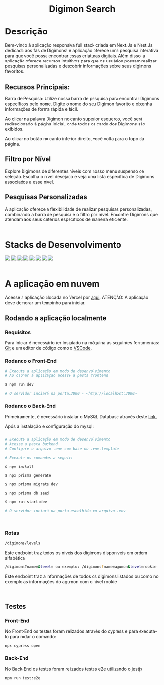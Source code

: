 <h1 align="center">Digimon Search</h1>

# Descrição
Bem-vindo à  aplicação responsiva full stack criada em Next.Js e Nest.Js dedicada aos fãs de Digimons! A aplicação oferece uma pesquisa interativa para que você possa encontrar essas criaturas digitais. Além disso, a aplicação oferece recursos intuitivos para que os usuários possam realizar pesquisas personalizadas e descobrir informações sobre seus digimons favoritos.

## Recursos Principais:
Barra de Pesquisa:
Utilize nossa barra de pesquisa para encontrar Digimons específicos pelo nome. Digite o nome do seu Digimon favorito e obtenha informações de forma rápida e fácil.

Ao clicar na palavra Digimon no canto superior esquerdo, você será redirecionado à página inicial, onde todos os cards dos Digimons são exibidos.

Ao clicar no botão no canto inferior direito, você volta para o topo da página.

## Filtro por Nível
Explore Digimons de diferentes níveis com nosso menu suspenso de seleção. Escolha o nível desejado e veja uma lista específica de Digimons associados a esse nível.

## Pesquisas Personalizadas
A aplicação oferece a flexibilidade de realizar pesquisas personalizadas, combinando a barra de pesquisa e o filtro por nível. Encontre Digimons que atendam aos seus critérios específicos de maneira eficiente.
<br><br>

# Stacks de Desenvolvimento

<div>
  <a href="https://typescript.info/">
    <img src="https://img.shields.io/badge/typescript-339933?style=for-the-badge&logo=typescript&color=black" />
  </a>
  <a href="https://Next-black.com/docs">
    <img src="https://img.shields.io/badge/Next.js-339933?style=for-the-badge&logo=next.js&color=black" />
  </a>
  <a href="https://tailwindcss.com/docs">
    <img src="https://img.shields.io/badge/TailwindCSS-339933?style=for-the-badge&logo=tailwind-css&color=black" />
  </a>
    <a href="https://dev.mysql.com/doc/">
    <img src="https://img.shields.io/badge/MySQL-339933?style=for-the-badge&logo=mysql&color=black" />
  </a>
    <a href="https://www.prisma.io/">
    <img src="https://img.shields.io/badge/prisma-339933?style=for-the-badge&logo=prisma&color=black" /> 
  </a>
    <a href="https://docs.nestjs.com/">
    <img src="https://img.shields.io/badge/nestjs-339933?style=for-the-badge&logo=Nestjs&color=black" /> 
  </a>
  <a href="https://docs.cypress.com/">
    <img src="https://img.shields.io/badge/cypress-339933?style=for-the-badge&logo=Cypress&color=black" /> 
  </a>
  <a href="https://jest.io/docs/v4/">
    <img src="https://img.shields.io/badge/jest-339933?style=for-the-badge&logo=jest&color=black" /> 
  </a>
  
</div>
<br>

# A aplicação em nuvem

Acesse a aplicação alocada no Vercel por <a href="https://teste-tecnico-digimon.vercel.app/"> aqui<a/>.
ATENÇÃO: A aplicação deve demorar um tempinho para iniciar.

## Rodando a aplicação localmente

### Requisitos

Para iniciar é necessário ter instalado na máquina as seguintes ferramentas:
[Git](https://git-scm.com) e um editor de código como o [VSCode](https://code.visualstudio.com/).

### Rodando o Front-End 

```bash
# Execute a aplicação em modo de desenvolvimento
# Ao clonar a aplicação acesse a pasta frontend

$ npm run dev

# O servidor inciará na porta:3000 - <http://localhost:3000>
```

### Rodando o Back-End

Primeiramente, é necessário instalar o MySQL Database através deste  <a href="https://dev.mysql.com/downloads/mysql"> link.<a/>

Após a instalação e configuração do mysql:
```bash

# Execute a aplicação em modo de desenvolvimento
# Acesse a pasta backend
# Configure o arquivo .env com base no .env.template

# Exexute os comandos a seguir:

$ npm install

$ npx prisma generate

$ npx prisma migrate dev

$ npx prisma db seed

$ npm run start:dev

# O servidor inciará na porta escolhida no arquivo .env
```
<br>

### Rotas

```bash 
/digimons/levels
```

Este endpoint traz todos os níveis dos digimons disponíveis em ordem alfabética

```bash 
/digimons?name=&level= ou exemplo: /digimons?name=agumon&level=rookie
```

Este endpoint traz a informações de todos os digimons listados ou como no exemplo as informações do agumon com o nível rookie

<br>

## Testes

### Front-End 

No Front-End os testes foram relizados através do cypress e para executa-lo para rodar o comando:

```bash
npx cypress open
```
### Back-End 

No Back-End os testes foram relizados testes e2e utilizando o jestjs

```bash
npm run test:e2e
```
